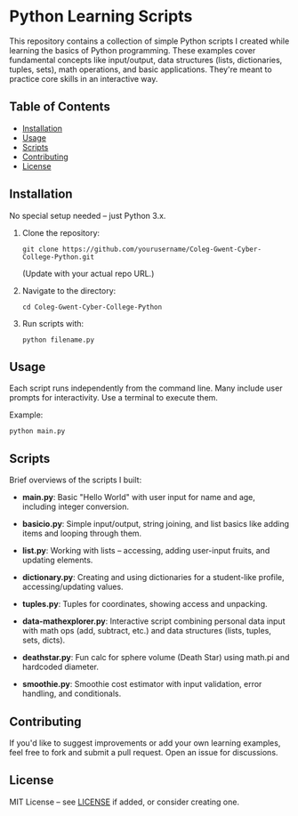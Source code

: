 # Python Learning Scripts

This repository contains a collection of simple Python scripts I created while learning the basics of Python programming. These examples cover fundamental concepts like input/output, data structures (lists, dictionaries, tuples, sets), math operations, and basic applications. They're meant to practice core skills in an interactive way.

## Table of Contents
- [Installation](#installation)
- [Usage](#usage)
- [Scripts](#scripts)
- [Contributing](#contributing)
- [License](#license)

## Installation
No special setup needed – just Python 3.x.

1. Clone the repository:
   ```
   git clone https://github.com/yourusername/Coleg-Gwent-Cyber-College-Python.git
   ```
   (Update with your actual repo URL.)

2. Navigate to the directory:
   ```
   cd Coleg-Gwent-Cyber-College-Python
   ```

3. Run scripts with:
   ```
   python filename.py
   ```

## Usage
Each script runs independently from the command line. Many include user prompts for interactivity. Use a terminal to execute them.

Example:
```
python main.py
```

## Scripts
Brief overviews of the scripts I built:

- **main.py**: Basic "Hello World" with user input for name and age, including integer conversion.

- **basicio.py**: Simple input/output, string joining, and list basics like adding items and looping through them.

- **list.py**: Working with lists – accessing, adding user-input fruits, and updating elements.

- **dictionary.py**: Creating and using dictionaries for a student-like profile, accessing/updating values.

- **tuples.py**: Tuples for coordinates, showing access and unpacking.

- **data-mathexplorer.py**: Interactive script combining personal data input with math ops (add, subtract, etc.) and data structures (lists, tuples, sets, dicts).

- **deathstar.py**: Fun calc for sphere volume (Death Star) using math.pi and hardcoded diameter.

- **smoothie.py**: Smoothie cost estimator with input validation, error handling, and conditionals.

## Contributing
If you'd like to suggest improvements or add your own learning examples, feel free to fork and submit a pull request. Open an issue for discussions.

## License
MIT License – see [LICENSE](LICENSE) if added, or consider creating one.
